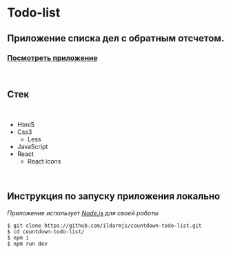# Todo-list

## Приложение списка дел с обратным отсчетом.

### [Посмотреть приложение](https://countdown-todo-list.vercel.app/)

<br/>


## Стек

<br />

- Html5
- Css3
  - Less
- JavaScript
- React
  - React icons
  
  

<br />

## Инструкция по запуску приложения **локально**

_Приложение использует [Node.js](https://nodejs.org/) для своей работы_

```
$ git clone https://github.com/ildarmjs/countdown-todo-list.git
$ cd countdown-todo-list/
$ npm i
$ npm run dev
```
